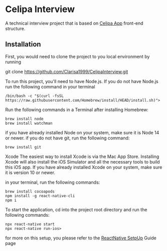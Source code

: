 # Celipa Interview

A technical interview project that is based on [Celipa App](https://www.celipa-app.com/) front-end structure.

## Installation

First, you would need to clone the project to you local environment by running

git clone https://github.com/Clarisa1999/CelipaInterview.git

To run this project,
you'll need to have Node.js. If you do not have Node.js run the following command in your terminal

`/bin/bash -c "$(curl -fsSL https://raw.githubusercontent.com/Homebrew/install/HEAD/install.sh)">`

Run the following commands in a Terminal after installing Homebrew:

```
brew install node
brew install watchman
```

if you have already installed Node on your system, make sure it is Node 14 or newer.
if you do not have git, run the following command:

`brew install git`

Xcode
The easiest way to install Xcode is via the Mac App Store. Installing Xcode will also install the iOS Simulator and all the necessary tools to build this iOS app.
If you have already installed Xcode on your system, make sure it is version 10 or newer.

in your terminal, run the following commands:

```
brew install cocoapods
npm install -g react-native-cli
npm i
```

To start the application, cd into the project root directory and run the following commands:

```
npx react-native start
npx react-native run-ios>
```

for more on this setup, you please refer to the [ReactNative SetpUp](https://reactnative.dev/docs/environment-setup) Guide page
